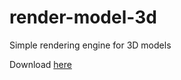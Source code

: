 # render-model-3d
Simple rendering engine for 3D models

Download [here](https://s3.amazonaws.com/s3.edu20.org/files/2796766/render-model-3d.jar)